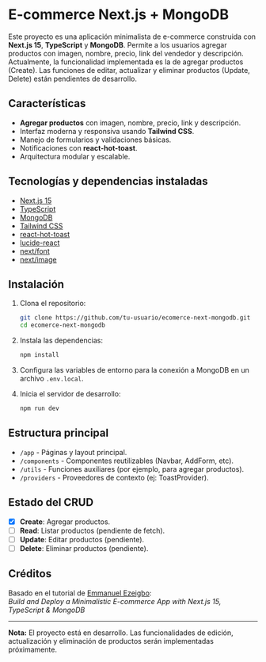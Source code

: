 # E-commerce Next.js + MongoDB

Este proyecto es una aplicación minimalista de e-commerce construida con **Next.js 15**, **TypeScript** y **MongoDB**. Permite a los usuarios agregar productos con imagen, nombre, precio, link del vendedor y descripción. Actualmente, la funcionalidad implementada es la de agregar productos (Create). Las funciones de editar, actualizar y eliminar productos (Update, Delete) están pendientes de desarrollo.

## Características

- **Agregar productos** con imagen, nombre, precio, link y descripción.
- Interfaz moderna y responsiva usando **Tailwind CSS**.
- Manejo de formularios y validaciones básicas.
- Notificaciones con **react-hot-toast**.
- Arquitectura modular y escalable.

## Tecnologías y dependencias instaladas

- [Next.js 15](https://nextjs.org/)
- [TypeScript](https://www.typescriptlang.org/)
- [MongoDB](https://www.mongodb.com/)
- [Tailwind CSS](https://tailwindcss.com/)
- [react-hot-toast](https://react-hot-toast.com/)
- [lucide-react](https://lucide.dev/icons/)
- [next/font](https://nextjs.org/docs/app/building-your-application/optimizing/fonts)
- [next/image](https://nextjs.org/docs/pages/api-reference/components/image)

## Instalación

1. Clona el repositorio:
   ```bash
   git clone https://github.com/tu-usuario/ecomerce-next-mongodb.git
   cd ecomerce-next-mongodb
   ```

2. Instala las dependencias:
   ```bash
   npm install
   ```

3. Configura las variables de entorno para la conexión a MongoDB en un archivo `.env.local`.

4. Inicia el servidor de desarrollo:
   ```bash
   npm run dev
   ```

## Estructura principal

- `/app` - Páginas y layout principal.
- `/components` - Componentes reutilizables (Navbar, AddForm, etc).
- `/utils` - Funciones auxiliares (por ejemplo, para agregar productos).
- `/providers` - Proveedores de contexto (ej: ToastProvider).

## Estado del CRUD

- [x] **Create**: Agregar productos.
- [ ] **Read**: Listar productos (pendiente de fetch).
- [ ] **Update**: Editar productos (pendiente).
- [ ] **Delete**: Eliminar productos (pendiente).

## Créditos

Basado en el tutorial de [Emmanuel Ezeigbo](https://www.youtube.com/watch?v=uEb1fVFcTg8):  
*Build and Deploy a Minimalistic E-commerce App with Next.js 15, TypeScript & MongoDB*

---

**Nota:** El proyecto está en desarrollo. Las funcionalidades de edición, actualización y eliminación de productos serán implementadas próximamente.